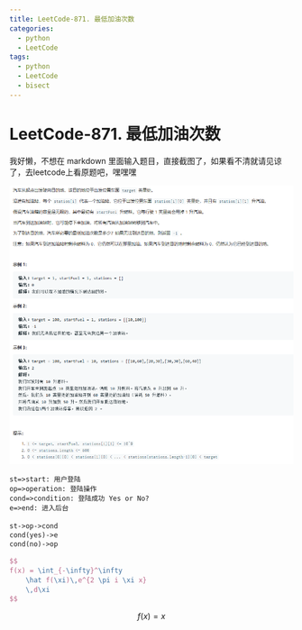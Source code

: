 ```yaml
---
title: LeetCode-871. 最低加油次数
categories:
  - python
  - LeetCode
tags:
  - python
  - LeetCode
  - bisect
---
```

# LeetCode-871. 最低加油次数

我好懒，不想在 markdown 里面输入题目，直接截图了，如果看不清就请见谅了，去leetcode上看原题吧，嘿嘿嘿

![](/public/img/2019-12-18_16-35-07.png)


```flow
st=>start: 用户登陆
op=>operation: 登陆操作
cond=>condition: 登陆成功 Yes or No?
e=>end: 进入后台

st->op->cond
cond(yes)->e
cond(no)->op
```

```latex
$$
f(x) = \int_{-\infty}^\infty
    \hat f(\xi)\,e^{2 \pi i \xi x}
    \,d\xi
$$
```
$$
f(x) = x
$$
